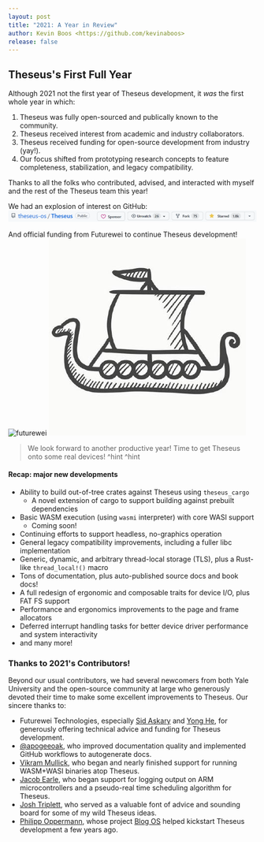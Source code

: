 ```yaml
---
layout: post
title: "2021: A Year in Review"
author: Kevin Boos <https://github.com/kevinaboos>
release: false
---
```


## Theseus's First Full Year 

Although 2021 not the first year of Theseus development, it _was_ the first whole year in which:
1. Theseus was fully open-sourced and publically known to the community.
2. Theseus received interest from academic and industry collaborators.
3. Theseus received funding for open-source development from industry (yay!).
4. Our focus shifted from prototyping research concepts to feature completeness, stabilization, and legacy compatibility.

Thanks to all the folks who contributed, advised, and interacted with myself and the rest of the Theseus team this year! 

We had an explosion of interest on GitHub:
![theseus-github-screenshot](/images/2022-posts/theseus-github-sshot.png)

And official funding from Futurewei to continue Theseus development!
![futurewei](/images/2022-posts/futurewei.png) ![theseus](/images/theseus_ship.jpg)


> We look forward to another productive year! Time to get Theseus onto some real devices! ^hint ^hint

#### Recap: major new developments
* Ability to build out-of-tree crates against Theseus using `theseus_cargo`
    * A novel extension of cargo to support building against prebuilt dependencies 
* Basic WASM execution (using `wasmi` interpreter) with core WASI support
    * Coming soon!
* Continuing efforts to support headless, no-graphics operation
* General legacy compatibility improvements, including a fuller libc implementation
* Generic, dynamic, and arbitrary thread-local storage (TLS), plus a Rust-like `thread_local!()` macro
* Tons of documentation, plus auto-published source docs and book docs!
* A full redesign of ergonomic and composable traits for device I/O, plus FAT FS support
* Performance and ergonomics improvements to the page and frame allocators
* Deferred interrupt handling tasks for better device driver performance and system interactivity  
* and many more!



### Thanks to 2021's Contributors!

Beyond our usual contributors, we had several newcomers from both Yale University and the open-source community at large who generously devoted their time to make some excellent improvements to Theseus. 
Our sincere thanks to:
 * Futurewei Technologies, especially [Sid Askary](https://www.linkedin.com/in/sid-askary-21a962) and [Yong He](https://www.linkedin.com/in/yong-he-1334902), for generously offering technical advice and funding for Theseus development.
 * [@apogeeoak](https://github.com/apogeeoak), who improved documentation quality and implemented GitHub workflows to autogenerate docs.
 * [Vikram Mullick](https://github.com/vikrammullick), who began and nearly finished support for running WASM+WASI binaries atop Theseus.
 * [Jacob Earle](https://github.com/jacob-earle), who began support for logging output on ARM microcontrollers and a pseudo-real time scheduling algorithm for Theseus.
 * [Josh Triplett](https://github.com/joshtriplett), who served as a valuable font of advice and sounding board for some of my wild Theseus ideas.
 * [Philipp Oppermann](https://github.com/phil-opp), whose project [Blog OS](https://os.phil-opp.com/) helped kickstart Theseus development a few years ago.
